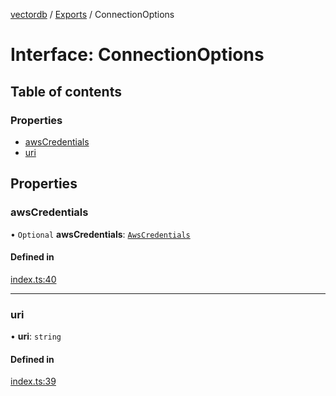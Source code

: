 [vectordb](../README.md) / [Exports](../modules.md) / ConnectionOptions

# Interface: ConnectionOptions

## Table of contents

### Properties

- [awsCredentials](ConnectionOptions.md#awscredentials)
- [uri](ConnectionOptions.md#uri)

## Properties

### awsCredentials

• `Optional` **awsCredentials**: [`AwsCredentials`](AwsCredentials.md)

#### Defined in

[index.ts:40](https://github.com/lancedb/lancedb/blob/270aedc/node/src/index.ts#L40)

___

### uri

• **uri**: `string`

#### Defined in

[index.ts:39](https://github.com/lancedb/lancedb/blob/270aedc/node/src/index.ts#L39)
